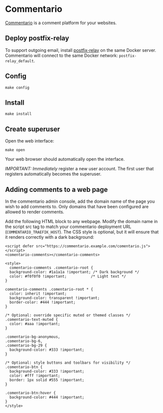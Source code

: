 # Commentario

[Commentario](https://gitlab.com/comentario/comentario) is a comment
platform for your websites.

## Deploy postfix-relay

To support outgoing email, install [postfix-relay](../postfix-relay)
on the same Docker server. Commentario will connect to the same Docker
network: `postfix-relay_default`.

## Config

```
make config
```

## Install

```
make install
```

## Create superuser

Open the web interface:

```
make open
```

Your web browser should automatically open the interface.

*IMPORTANT:* _Immediately_ register a new user account. The first user
that registers automatically becomes the superuser.


## Adding comments to a web page

In the commentario admin console, add the domain name of the page you
wish to add comments to. Only domains that have been configured are
allowed to render comments.

Add the following HTML block to any webpage. Modify the domain name in
the script src tag to match your commentario deployment URL
(`COMMENTARIO_TRAEFIK_HOST`). The CSS style is optional, but it will
ensure that it renders correctly with a dark background:

```
<script defer src="https://commentario.example.com/comentario.js"></script>
<comentario-comments></comentario-comments>

<style>
  comentario-comments .comentario-root {
  background-color: #1a1a1a !important; /* Dark background */
  color: #f0f0f0 !important;           /* Light text */
}

comentario-comments .comentario-root * {
  color: inherit !important;
  background-color: transparent !important;
  border-color: #444 !important;
}

/* Optional: override specific muted or themed classes */
.comentario-text-muted {
  color: #aaa !important;
}

.comentario-bg-anonymous,
.comentario-bg-6,
.comentario-bg-29 {
  background-color: #333 !important;
}

/* Optional: style buttons and toolbars for visibility */
.comentario-btn {
  background-color: #333 !important;
  color: #fff !important;
  border: 1px solid #555 !important;
}

.comentario-btn:hover {
  background-color: #444 !important;
}
</style>

```

